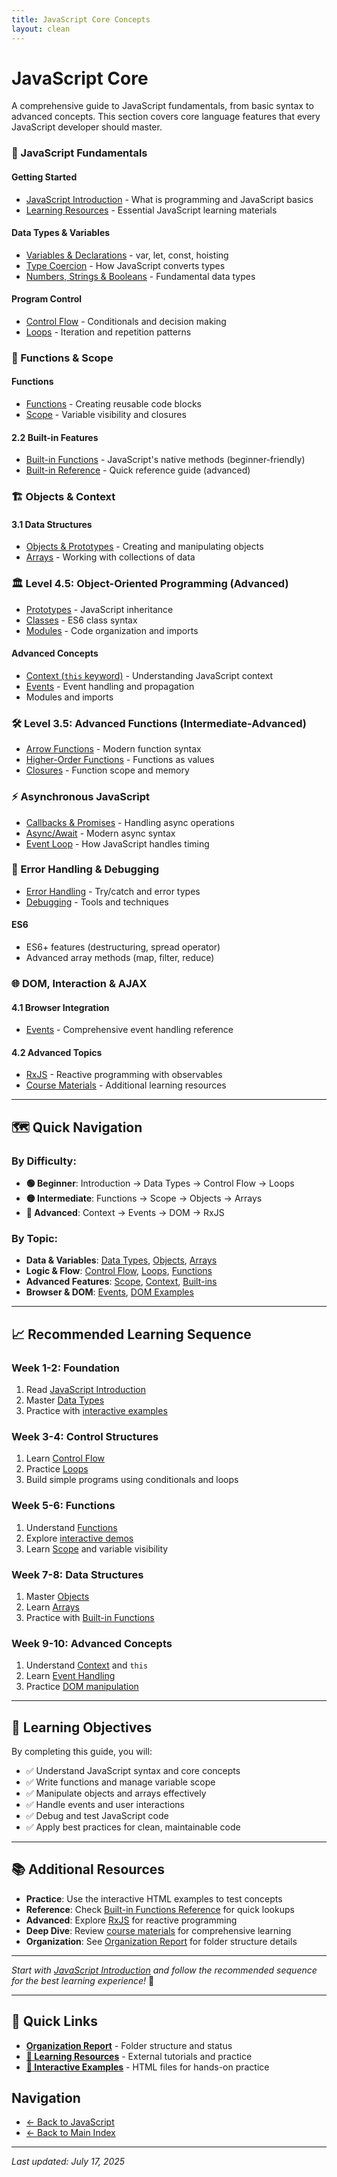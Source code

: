 ```yaml
---
title: JavaScript Core Concepts
layout: clean
---
```


# JavaScript Core

A comprehensive guide to JavaScript fundamentals, from basic syntax to advanced concepts. This section covers core language features that every JavaScript developer should master.

### **🎯 JavaScript Fundamentals**

#### Getting Started

- [JavaScript Introduction](Intro.md) - What is programming and JavaScript basics
- [Learning Resources](Resources.md) - Essential JavaScript learning materials

#### Data Types & Variables

- [Variables & Declarations](Variables.md) - var, let, const, hoisting
- [Type Coercion](Type_Coercion.md) - How JavaScript converts types
- [Numbers, Strings & Booleans](Numbers_Strings_Booleans.md) - Fundamental data types

#### Program Control

- [Control Flow](Control_Flow.md) - Conditionals and decision making
- [Loops](Loops.md) - Iteration and repetition patterns

### **🔧 Functions & Scope**

#### Functions

- [Functions](Functions.md) - Creating reusable code blocks
- [Scope](Scope.md) - Variable visibility and closures

#### 2.2 Built-in Features

- [Built-in Functions](Builtins.md) - JavaScript's native methods (beginner-friendly)
- [Built-in Reference](Builtins.md) - Quick reference guide (advanced)

### **🏗️ Objects & Context**

#### 3.1 Data Structures

- [Objects & Prototypes](Objects.md) - Creating and manipulating objects
- [Arrays](Arrays.md) - Working with collections of data

### **🏛️ Level 4.5: Object-Oriented Programming** (Advanced)

- [Prototypes](Prototypes.md) - JavaScript inheritance
- [Classes](Classes.md) - ES6 class syntax
- [Modules](Modules.md) - Code organization and imports

#### Advanced Concepts

- [Context (`this` keyword)](Context.md) - Understanding JavaScript context
- [Events](Events.md) - Event handling and propagation
- Modules and imports

### **🛠️ Level 3.5: Advanced Functions** (Intermediate-Advanced)

- [Arrow Functions](Arrow_Functions.md) - Modern function syntax
- [Higher-Order Functions](Higher_Order_Functions.md) - Functions as values
- [Closures](Closures.md) - Function scope and memory

### **⚡ Asynchronous JavaScript**

- [Callbacks & Promises](Async_Basics.md) - Handling async operations
- [Async/Await](Async_Advanced.md) - Modern async syntax
- [Event Loop](Event_Loop.md) - How JavaScript handles timing

### **🔧 Error Handling & Debugging**

- [Error Handling](Error_Handling.md) - Try/catch and error types
- [Debugging](Debugging.md) - Tools and techniques

#### ES6

- ES6+ features (destructuring, spread operator)
- Advanced array methods (map, filter, reduce)

### **🌐 DOM, Interaction & AJAX**

#### 4.1 Browser Integration

- [Events](Events.md) - Comprehensive event handling reference

#### 4.2 Advanced Topics

- [RxJS](RxJS.md) - Reactive programming with observables
- [Course Materials](Courses/) - Additional learning resources

---

## 🗺️ **Quick Navigation**

### **By Difficulty:**

- **🟢 Beginner**: Introduction → Data Types → Control Flow → Loops
- **🟡 Intermediate**: Functions → Scope → Objects → Arrays
- **🔴 Advanced**: Context → Events → DOM → RxJS

### **By Topic:**

- **Data & Variables**: [Data Types](Numbers_Strings_Booleans.md), [Objects](Objects.md), [Arrays](Arrays.md)
- **Logic & Flow**: [Control Flow](Control_Flow.md), [Loops](Loops.md), [Functions](Functions.md)
- **Advanced Features**: [Scope](Scope.md), [Context](Context.md), [Built-ins](Builtins.md)
- **Browser & DOM**: [Events](Events.md), [DOM Examples](Events.html)

---

## 📈 **Recommended Learning Sequence**

### **Week 1-2: Foundation**

1. Read [JavaScript Introduction](Intro.md)
2. Master [Data Types](Numbers_Strings_Booleans.md)
3. Practice with [interactive examples](Numbers_Strings_Booleans.html)

### **Week 3-4: Control Structures**

1. Learn [Control Flow](Control_Flow.md)
2. Practice [Loops](Loops.md)
3. Build simple programs using conditionals and loops

### **Week 5-6: Functions**

1. Understand [Functions](Functions.md)
2. Explore [interactive demos](Functions.html)
3. Learn [Scope](Scope.md) and variable visibility

### **Week 7-8: Data Structures**

1. Master [Objects](Objects.md)
2. Learn [Arrays](Arrays.md)
3. Practice with [Built-in Functions](Builtins.md)

### **Week 9-10: Advanced Concepts**

1. Understand [Context](Context.md) and `this`
2. Learn [Event Handling](Events.md)
3. Practice [DOM manipulation](Events.html)

---

## 🎯 **Learning Objectives**

By completing this guide, you will:

- ✅ Understand JavaScript syntax and core concepts
- ✅ Write functions and manage variable scope
- ✅ Manipulate objects and arrays effectively
- ✅ Handle events and user interactions
- ✅ Debug and test JavaScript code
- ✅ Apply best practices for clean, maintainable code

---

## 📚 **Additional Resources**

- **Practice**: Use the interactive HTML examples to test concepts
- **Reference**: Check [Built-in Functions Reference](Builtins.md) for quick lookups
- **Advanced**: Explore [RxJS](RxJS.md) for reactive programming
- **Deep Dive**: Review [course materials](Courses/) for comprehensive learning
- **Organization**: See [Organization Report](ORGANIZATION_REPORT.md) for folder structure details

---

_Start with [JavaScript Introduction](Intro.md) and follow the recommended sequence for the best learning experience!_ 🚀

---

## 🔗 Quick Links

- **[ Organization Report](ORGANIZATION_REPORT.md)** - Folder structure and status
- **[🎯 Learning Resources](Resources.md)** - External tutorials and practice
- **[🧪 Interactive Examples](.)** - HTML files for hands-on practice

## Navigation

- [← Back to JavaScript](../index.md)
- [← Back to Main Index](../../index.md)

---

_Last updated: July 17, 2025_
